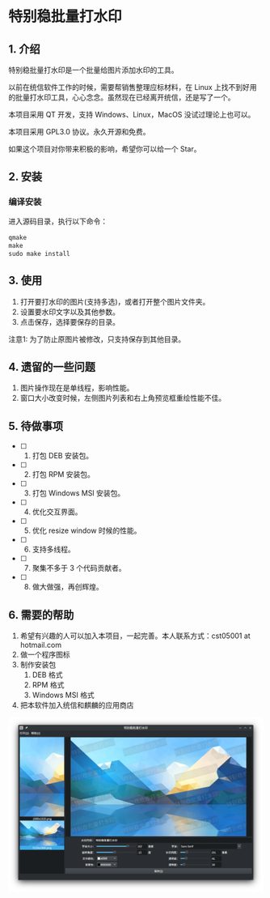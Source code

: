 # 特别稳批量打水印

## 1. 介绍

特别稳批量打水印是一个批量给图片添加水印的工具。

以前在统信软件工作的时候，需要帮销售整理应标材料，在 Linux 上找不到好用的批量打水印工具，心心念念。虽然现在已经离开统信，还是写了一个。

本项目采用 QT 开发，支持 Windows、Linux，MacOS 没试过理论上也可以。

本项目采用 GPL3.0 协议。永久开源和免费。

如果这个项目对你带来积极的影响，希望你可以给一个 Star。

## 2. 安装

### 编译安装

进入源码目录，执行以下命令：


```
qmake
make
sudo make install
```

## 3. 使用

1. 打开要打水印的图片(支持多选)，或者打开整个图片文件夹。
2. 设置要水印文字以及其他参数。
3. 点击保存，选择要保存的目录。

注意1: 为了防止原图片被修改，只支持保存到其他目录。

## 4. 遗留的一些问题

1. 图片操作现在是单线程，影响性能。
2. 窗口大小改变时候，左侧图片列表和右上角预览框重绘性能不佳。

## 5. 待做事项

- [ ] 1. 打包 DEB 安装包。
- [ ] 2. 打包 RPM 安装包。
- [ ] 3. 打包 Windows MSI 安装包。
- [ ] 4. 优化交互界面。
- [ ] 5. 优化 resize window 时候的性能。
- [ ] 6. 支持多线程。
- [ ] 7. 聚集不多于 3 个代码贡献者。
- [ ] 8. 做大做强，再创辉煌。

## 6. 需要的帮助

1. 希望有兴趣的人可以加入本项目，一起完善。本人联系方式：cst05001 at hotmail.com
2. 做一个程序图标
3. 制作安装包
    1. DEB 格式
    2. RPM 格式
    3. Windows MSI 格式
4. 把本软件加入统信和麒麟的应用商店

![screenshot1.png](screenshot1.png)

